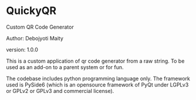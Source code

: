 # QuickyQR
Custom QR Code Generator

Author: Debojyoti Maity

version: 1.0.0


This is a custom application of qr code generator from a raw string. To be used as an add-on to a parent system or for fun.

The codebase includes python programming language only. The framework used is PySide6 (which is an opensource framework of PyQt under LGPLv3 or GPLv2 or GPLv3 and commercial license).
